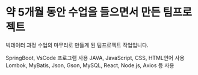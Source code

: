 # 약 5개월 동안 수업을 들으면서 만든 팀프로젝트

빅데이터 과정 수업의 마무리로 만들게 된 팀프로젝트 작업입니다.

SpringBoot, VsCode 프로그램 사용 
JAVA, JavaScript, CSS, HTML언어 사용 
Lombok, MyBatis, Json, Gson, MySQL, React, Node.js, Axios 등 사용
